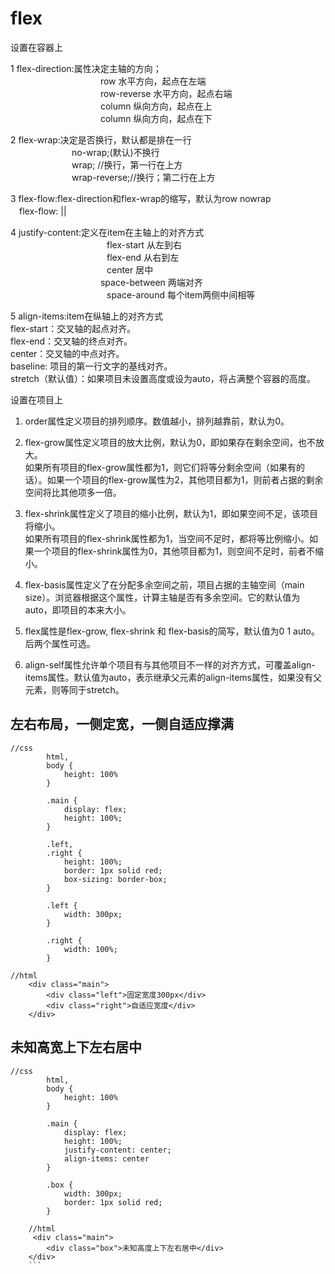 # flex

设置在容器上

1 flex-direction:属性决定主轴的方向；  
　　　　　　　　　　 row 水平方向，起点在左端  
　　　　　　　　　　 row-reverse  水平方向，起点右端  
　　　　　　　　　　 column 纵向方向，起点在上  
　　　　　　　　　　 column 纵向方向，起点在下  

2 flex-wrap:决定是否换行，默认都是排在一行  
　　　　　　　no-wrap;(默认)不换行  
　　　　　　　wrap; //换行，第一行在上方  
　　　　　　　wrap-reverse;//换行；第二行在上方  

3 flex-flow:flex-direction和flex-wrap的缩写，默认为row nowrap  
　flex-flow:<flex-direction> ||<flex-wrap>  

4 justify-content:定义在item在主轴上的对齐方式  
　　　　　　　　　　　flex-start 从左到右  
　　　　　　　　　　　flex-end   从右到左  
　　　　　　　　　　　center     居中  
　　　　　　　　　　  space-between 两端对齐  
　　　　　　　　　　　space-around   每个item两侧中间相等  

5 align-items:item在纵轴上的对齐方式  
                flex-start：交叉轴的起点对齐。  
                flex-end：交叉轴的终点对齐。  
                center：交叉轴的中点对齐。  
                baseline: 项目的第一行文字的基线对齐。  
                stretch（默认值）：如果项目未设置高度或设为auto，将占满整个容器的高度。  


设置在项目上  

1. order属性定义项目的排列顺序。数值越小，排列越靠前，默认为0。  

2. flex-grow属性定义项目的放大比例，默认为0，即如果存在剩余空间，也不放大。  
如果所有项目的flex-grow属性都为1，则它们将等分剩余空间（如果有的话）。如果一个项目的flex-grow属性为2，其他项目都为1，则前者占据的剩余空间将比其他项多一倍。

3. flex-shrink属性定义了项目的缩小比例，默认为1，即如果空间不足，该项目将缩小。  
如果所有项目的flex-shrink属性都为1，当空间不足时，都将等比例缩小。如果一个项目的flex-shrink属性为0，其他项目都为1，则空间不足时，前者不缩小。

4. flex-basis属性定义了在分配多余空间之前，项目占据的主轴空间（main size）。浏览器根据这个属性，计算主轴是否有多余空间。它的默认值为auto，即项目的本来大小。

5. flex属性是flex-grow, flex-shrink 和 flex-basis的简写，默认值为0 1 auto。后两个属性可选。

6. align-self属性允许单个项目有与其他项目不一样的对齐方式，可覆盖align-items属性。默认值为auto，表示继承父元素的align-items属性，如果没有父元素，则等同于stretch。





## 左右布局，一侧定宽，一侧自适应撑满

```
//css
        html,
        body {
            height: 100%
        }
        
        .main {
            display: flex;
            height: 100%;
        }
        
        .left,
        .right {
            height: 100%;
            border: 1px solid red;
            box-sizing: border-box;
        }
        
        .left {
            width: 300px;
        }
        
        .right {
            width: 100%;
        }

//html
    <div class="main">
        <div class="left">固定宽度300px</div>
        <div class="right">自适应宽度</div>
    </div>
```

## 未知高宽上下左右居中

```
//css
        html,
        body {
            height: 100%
        }
        
        .main {
            display: flex;
            height: 100%;
            justify-content: center;
            align-items: center
        }
        
        .box {
            width: 300px;
            border: 1px solid red;
        }
    
    //html
     <div class="main">
        <div class="box">未知高度上下左右居中</div>
    </div>
    ```
